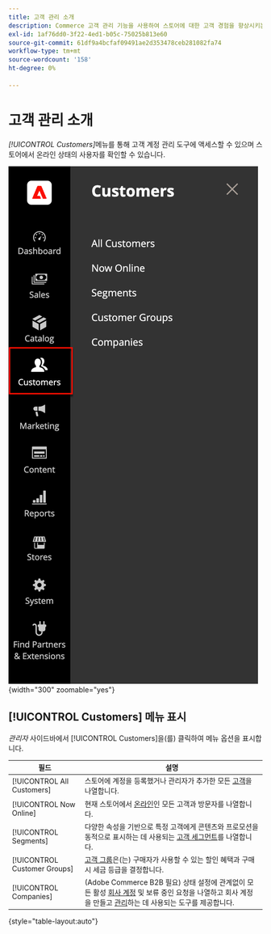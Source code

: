 ```yaml
---
title: 고객 관리 소개
description: Commerce 고객 관리 기능을 사용하여 스토어에 대한 고객 경험을 향상시키는 방법을 알아봅니다.
exl-id: 1af76dd0-3f22-4ed1-b05c-75025b813e60
source-git-commit: 61df9a4bcfaf09491ae2d353478ceb281082fa74
workflow-type: tm+mt
source-wordcount: '158'
ht-degree: 0%

---
```


# 고객 관리 소개

_[!UICONTROL Customers]_&#x200B;메뉴를 통해 고객 계정 관리 도구에 액세스할 수 있으며 스토어에서 온라인 상태의 사용자를 확인할 수 있습니다.

![고객 메뉴](assets/admin-menu-customers.png){width="300" zoomable="yes"}

## [!UICONTROL Customers] 메뉴 표시

_관리자_ 사이드바에서 [!UICONTROL Customers]을(를) 클릭하여 메뉴 옵션을 표시합니다.

| 필드 | 설명 |
|---|---|
| [!UICONTROL All Customers] | 스토어에 계정을 등록했거나 관리자가 추가한 모든 [고객](../customers/customers-all.md)을 나열합니다. |
| [!UICONTROL Now Online] | 현재 스토어에서 [온라인](../customers/now-online.md)인 모든 고객과 방문자를 나열합니다. |
| [!UICONTROL Segments] | 다양한 속성을 기반으로 특정 고객에게 콘텐츠와 프로모션을 동적으로 표시하는 데 사용되는 [고객 세그먼트](../customers/customer-segments.md)를 나열합니다. |
| [!UICONTROL Customer Groups] | [고객 그룹](../customers/customer-groups.md)은(는) 구매자가 사용할 수 있는 할인 혜택과 구매 시 세금 등급을 결정합니다. |
| [!UICONTROL Companies] | (Adobe Commerce B2B 필요) 상태 설정에 관계없이 모든 활성 [회사 계정](../b2b/account-companies.md) 및 보류 중인 요청을 나열하고 회사 계정을 만들고 [관리](../b2b/account-company-manage.md)하는 데 사용되는 도구를 제공합니다. |

{style="table-layout:auto"}
